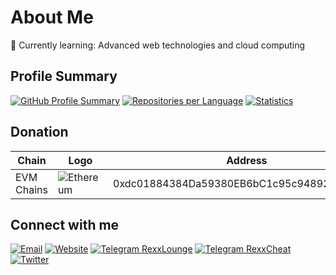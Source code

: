 # About Me

🌱 Currently learning: Advanced web technologies and cloud computing

## Profile Summary

[![GitHub Profile Summary](https://github-profile-summary-cards.vercel.app/api/cards/profile-details?username=likhondocs&theme=dark)](https://github-profile-summary-cards.vercel.app/api/cards/profile-details?username=likhondocs&theme=dark)
[![Repositories per Language](https://github-profile-summary-cards.vercel.app/api/cards/repos-per-language?username=likhondocs&theme=dark)](https://github-profile-summary-cards.vercel.app/api/cards/repos-per-language?username=likhondocs&theme=dark)
[![Statistics](https://github-profile-summary-cards.vercel.app/api/cards/stats?username=likhondocs&theme=dark)](https://github-profile-summary-cards.vercel.app/api/cards/stats?username=likhondocs&theme=dark)

## Donation

| **Chain** | **Logo** | **Address** |
| --- | --- | --- |
| EVM Chains | ![Ethereum](https://img.shields.io/badge/ethereum-grey?logo=ethereum&logoColor=white) | 0xdc01884384Da59380EB6bC1c95c94892B62e4E86 |

## Connect with me

[![Email](https://img.shields.io/badge/Email-author%40gmail.com-blue?style=flat-square&logo=gmail&logoColor=white)](mailto:author@gmail.com)
[![Website](https://img.shields.io/badge/Website-likhonsheikh.com-green?style=flat-square&logo=wordpress&logoColor=white)](https://likhonsheikh.com)
[![Telegram RexxLounge](https://img.shields.io/badge/Telegram-RexxLounge-blue?style=flat-square&logo=telegram&logoColor=white)](https://t.me/RexxLounge)
[![Telegram RexxCheat](https://img.shields.io/badge/Telegram-blue?style=flat-square&logo=telegram&logoColor=white)](https://t.me/RexxCheat)
[![Twitter](https://img.shields.io/badge/Twitter-likhondocs-blue?style=flat-square&logo=twitter&logoColor=white)](https://x.com/likhondocs)
